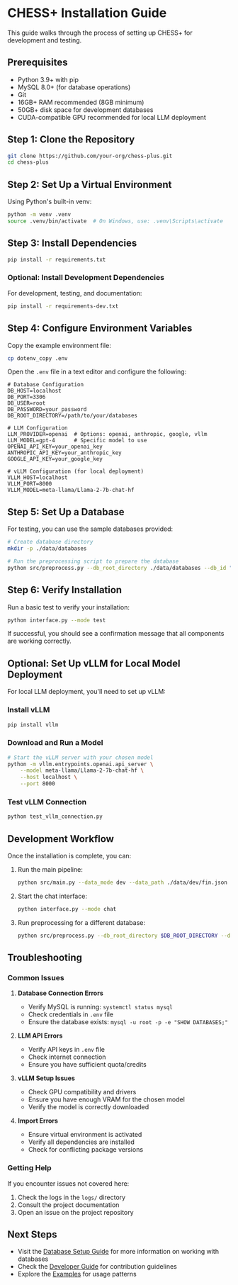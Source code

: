 # CHESS+ Installation Guide

This guide walks through the process of setting up CHESS+ for development and testing.

## Prerequisites

- Python 3.9+ with pip
- MySQL 8.0+ (for database operations)
- Git
- 16GB+ RAM recommended (8GB minimum)
- 50GB+ disk space for development databases
- CUDA-compatible GPU recommended for local LLM deployment

## Step 1: Clone the Repository

```bash
git clone https://github.com/your-org/chess-plus.git
cd chess-plus
```

## Step 2: Set Up a Virtual Environment

Using Python's built-in venv:

```bash
python -m venv .venv
source .venv/bin/activate  # On Windows, use: .venv\Scripts\activate
```

## Step 3: Install Dependencies

```bash
pip install -r requirements.txt
```

### Optional: Install Development Dependencies

For development, testing, and documentation:

```bash
pip install -r requirements-dev.txt
```

## Step 4: Configure Environment Variables

Copy the example environment file:

```bash
cp dotenv_copy .env
```

Open the `.env` file in a text editor and configure the following:

```
# Database Configuration
DB_HOST=localhost
DB_PORT=3306
DB_USER=root
DB_PASSWORD=your_password
DB_ROOT_DIRECTORY=/path/to/your/databases

# LLM Configuration
LLM_PROVIDER=openai  # Options: openai, anthropic, google, vllm
LLM_MODEL=gpt-4      # Specific model to use
OPENAI_API_KEY=your_openai_key
ANTHROPIC_API_KEY=your_anthropic_key
GOOGLE_API_KEY=your_google_key

# vLLM Configuration (for local deployment)
VLLM_HOST=localhost
VLLM_PORT=8000
VLLM_MODEL=meta-llama/Llama-2-7b-chat-hf
```

## Step 5: Set Up a Database

For testing, you can use the sample databases provided:

```bash
# Create database directory
mkdir -p ./data/databases

# Run the preprocessing script to prepare the database
python src/preprocess.py --db_root_directory ./data/databases --db_id "wtl_employee_tracker"
```

## Step 6: Verify Installation

Run a basic test to verify your installation:

```bash
python interface.py --mode test
```

If successful, you should see a confirmation message that all components are working correctly.

## Optional: Set Up vLLM for Local Model Deployment

For local LLM deployment, you'll need to set up vLLM:

### Install vLLM

```bash
pip install vllm
```

### Download and Run a Model

```bash
# Start the vLLM server with your chosen model
python -m vllm.entrypoints.openai.api_server \
    --model meta-llama/Llama-2-7b-chat-hf \
    --host localhost \
    --port 8000
```

### Test vLLM Connection

```bash
python test_vllm_connection.py
```

## Development Workflow

Once the installation is complete, you can:

1. Run the main pipeline:
   ```bash
   python src/main.py --data_mode dev --data_path ./data/dev/fin.json --pipeline_nodes keyword_extraction+entity_retrieval+context_retrieval+column_filtering+table_selection+column_selection+candidate_generation+revision+evaluation
   ```

2. Start the chat interface:
   ```bash
   python interface.py --mode chat
   ```

3. Run preprocessing for a different database:
   ```bash
   python src/preprocess.py --db_root_directory $DB_ROOT_DIRECTORY --db_id "your_database_name"
   ```

## Troubleshooting

### Common Issues

1. **Database Connection Errors**
   - Verify MySQL is running: `systemctl status mysql`
   - Check credentials in `.env` file
   - Ensure the database exists: `mysql -u root -p -e "SHOW DATABASES;"`

2. **LLM API Errors**
   - Verify API keys in `.env` file
   - Check internet connection
   - Ensure you have sufficient quota/credits

3. **vLLM Setup Issues**
   - Check GPU compatibility and drivers
   - Ensure you have enough VRAM for the chosen model
   - Verify the model is correctly downloaded

4. **Import Errors**
   - Ensure virtual environment is activated
   - Verify all dependencies are installed
   - Check for conflicting package versions

### Getting Help

If you encounter issues not covered here:

1. Check the logs in the `logs/` directory
2. Consult the project documentation
3. Open an issue on the project repository

## Next Steps

- Visit the [Database Setup Guide](../database/setup.md) for more information on working with databases
- Check the [Developer Guide](../workflow/development.md) for contribution guidelines
- Explore the [Examples](../examples/README.md) for usage patterns